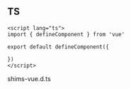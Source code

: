 

## TS
```
<script lang="ts">
import { defineComponent } from 'vue'

export default defineComponent({

})
</script>
```

shims-vue.d.ts
